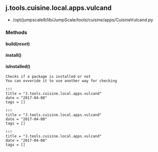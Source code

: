 <!-- toc -->
## j.tools.cuisine.local.apps.vulcand

- /opt/jumpscale8/lib/JumpScale/tools/cuisine/apps/CuisineVulcand.py

### Methods

#### build(*reset*) 

#### install() 

#### isInstalled() 

```
Checks if a package is installed or not
You can ovveride it to use another way for checking

```


```
!!!
title = "J.tools.cuisine.local.apps.vulcand"
date = "2017-04-08"
tags = []
```

```
!!!
title = "J.tools.cuisine.local.apps.vulcand"
date = "2017-04-08"
tags = []
```

```
!!!
title = "J.tools.cuisine.local.apps.vulcand"
date = "2017-04-08"
tags = []
```
